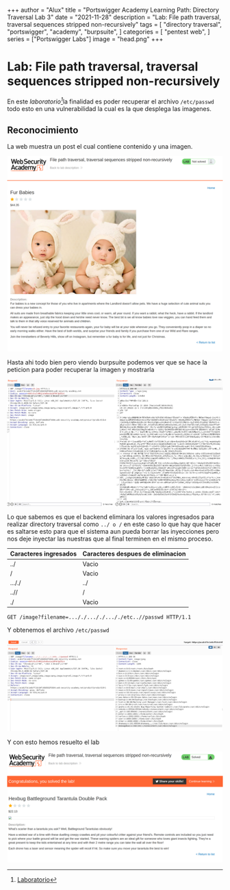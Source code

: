 +++
author = "Alux"
title = "Portswigger Academy Learning Path: Directory Traversal Lab 3"
date = "2021-11-28"
description = "Lab: File path traversal, traversal sequences stripped non-recursively"
tags = [
    "directory traversal",
    "portswigger",
    "academy",
    "burpsuite",
]
categories = [
    "pentest web",
]
series = ["Portswigger Labs"]
image = "head.png"
+++

# Lab: File path traversal, traversal sequences stripped non-recursively

En este <cite>laboratorio[^1]</cite>la finalidad es poder recuperar el archivo `/etc/passwd` todo esto en una vulnerabilidad la cual es la que desplega las imagenes.


## Reconocimiento

La web muestra un post el cual contiene contenido y una imagen.

![Web](web.png)

Hasta ahi todo bien pero viendo burpsuite podemos ver que se hace la peticion para poder recuperar la imagen y mostrarla

![Solicitud de imagen](request.png)

Lo que sabemos es que el backend eliminara los valores ingresados para realizar directory traversal como `../ o /` en este caso lo que hay que hacer es saltarse esto para que el sistema aun pueda borrar las inyecciones pero nos deje inyectar las nuestras que al final terminen en el mismo proceso.

Caracteres ingresados | Caracteres despues de eliminacion | 
-------------------|---------------| 
../  | Vacio |
 / | Vacio
 ..././ | ../
 ..// | /
 ./ | Vacio

```
GET /image?filename=..././..././..././etc..//passwd HTTP/1.1
```

Y obtenemos el archivo `/etc/passwd`

![Solicitud de archivo passwd](request2.png)

Y con esto hemos resuelto el lab

![Laboratorio resuelto](resuelto.png)


[^1]: [Laboratorio](https://portswigger.net/web-security/file-path-traversal/lab-sequences-stripped-non-recursively)